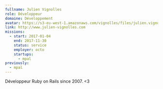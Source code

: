 ```yaml
---
fullname: Julien Vignolles
role: Développeur
domaine: Développement
avatar: https://s3-eu-west-1.amazonaws.com/vignolles/files/julien.vignolles.jpg
link: http://www.julien-vignolles.com
missions:
  - start: 2017-01-04
    end: 2017-11-30
    status: service
    employer: octo
    startups:
      - mpal
previously:
  - mpal
---
```

Développeur Ruby on Rails since 2007. &lt;3